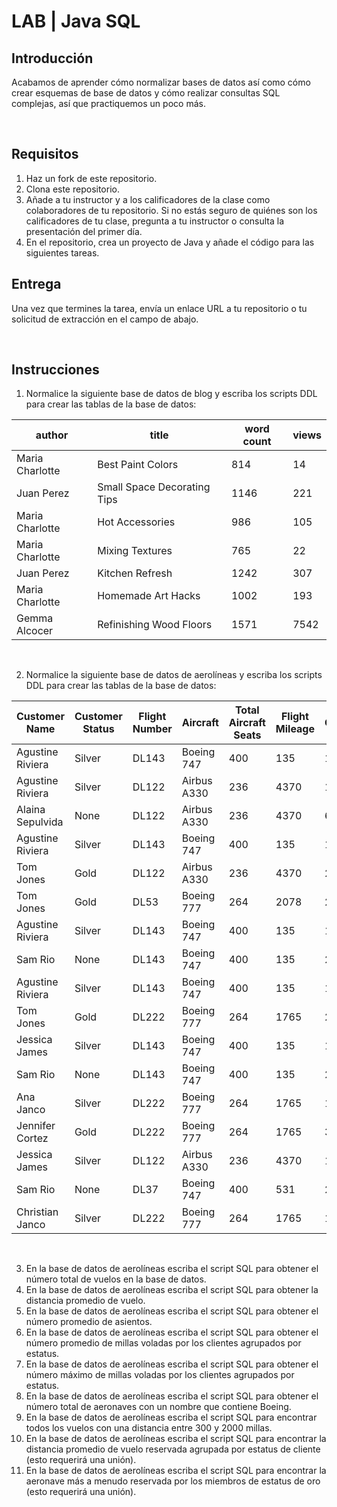 # LAB | Java SQL

## Introducción

Acabamos de aprender cómo normalizar bases de datos así como cómo crear esquemas de base de datos y cómo realizar consultas SQL complejas, así que practiquemos un poco más.

<br>

## Requisitos

1. Haz un fork de este repositorio.
2. Clona este repositorio.
3. Añade a tu instructor y a los calificadores de la clase como colaboradores de tu repositorio. Si no estás seguro de quiénes son los calificadores de tu clase, pregunta a tu instructor o consulta la presentación del primer día.
4. En el repositorio, crea un proyecto de Java y añade el código para las siguientes tareas.

## Entrega

Una vez que termines la tarea, envía un enlace URL a tu repositorio o tu solicitud de extracción en el campo de abajo.

<br>

## Instrucciones

1. Normalice la siguiente base de datos de blog y escriba los scripts DDL para crear las tablas de la base de datos:

| author          | title                       | word count | views |  
| --------------- | --------------------------- | ---------- | ----- |  
| Maria Charlotte | Best Paint Colors           | 814        | 14    |  
| Juan Perez      | Small Space Decorating Tips | 1146       | 221   |  
| Maria Charlotte | Hot Accessories             | 986        | 105   |  
| Maria Charlotte | Mixing Textures             | 765        | 22    |  
| Juan Perez      | Kitchen Refresh             | 1242       | 307   |  
| Maria Charlotte | Homemade Art Hacks          | 1002       | 193   |  
| Gemma Alcocer   | Refinishing Wood Floors     | 1571       | 7542  |  

<br>  

2. Normalice la siguiente base de datos de aerolíneas y escriba los scripts DDL para crear las tablas de la base de datos:

| Customer Name    | Customer Status | Flight Number | Aircraft    | Total Aircraft Seats | Flight Mileage | Total Customer Mileage |  
| ---------------- | --------------- | ------------- | ----------- | -------------------- | -------------- | ---------------------- |  
| Agustine Riviera | Silver          | DL143         | Boeing 747  | 400                  | 135            | 115235                 |  
| Agustine Riviera | Silver          | DL122         | Airbus A330 | 236                  | 4370           | 115235                 |  
| Alaina Sepulvida | None            | DL122         | Airbus A330 | 236                  | 4370           | 6008                   |  
| Agustine Riviera | Silver          | DL143         | Boeing 747  | 400                  | 135            | 115235                 |  
| Tom Jones        | Gold            | DL122         | Airbus A330 | 236                  | 4370           | 205767                 |  
| Tom Jones        | Gold            | DL53          | Boeing 777  | 264                  | 2078           | 205767                 |  
| Agustine Riviera | Silver          | DL143         | Boeing 747  | 400                  | 135            | 115235                 |  
| Sam Rio          | None            | DL143         | Boeing 747  | 400                  | 135            | 2653                   |  
| Agustine Riviera | Silver          | DL143         | Boeing 747  | 400                  | 135            | 115235                 |  
| Tom Jones        | Gold            | DL222         | Boeing 777  | 264                  | 1765           | 205767                 |  
| Jessica James    | Silver          | DL143         | Boeing 747  | 400                  | 135            | 127656                 |  
| Sam Rio          | None            | DL143         | Boeing 747  | 400                  | 135            | 2653                   |  
| Ana Janco        | Silver          | DL222         | Boeing 777  | 264                  | 1765           | 136773                 |  
| Jennifer Cortez  | Gold            | DL222         | Boeing 777  | 264                  | 1765           | 300582                 |  
| Jessica James    | Silver          | DL122         | Airbus A330 | 236                  | 4370           | 127656                 |  
| Sam Rio          | None            | DL37          | Boeing 747  | 400                  | 531            | 2653                   |  
| Christian Janco  | Silver          | DL222         | Boeing 777  | 264                  | 1765           | 14642                  |  

<br>  

3. En la base de datos de aerolíneas escriba el script SQL para obtener el número total de vuelos en la base de datos.
4. En la base de datos de aerolíneas escriba el script SQL para obtener la distancia promedio de vuelo.
5. En la base de datos de aerolíneas escriba el script SQL para obtener el número promedio de asientos.
6. En la base de datos de aerolíneas escriba el script SQL para obtener el número promedio de millas voladas por los clientes agrupados por estatus.
7. En la base de datos de aerolíneas escriba el script SQL para obtener el número máximo de millas voladas por los clientes agrupados por estatus.
8. En la base de datos de aerolíneas escriba el script SQL para obtener el número total de aeronaves con un nombre que contiene Boeing.
9. En la base de datos de aerolíneas escriba el script SQL para encontrar todos los vuelos con una distancia entre 300 y 2000 millas.
10. En la base de datos de aerolíneas escriba el script SQL para encontrar la distancia promedio de vuelo reservada agrupada por estatus de cliente (esto requerirá una unión).
11. En la base de datos de aerolíneas escriba el script SQL para encontrar la aeronave más a menudo reservada por los miembros de estatus de oro (esto requerirá una unión).

<br>  
